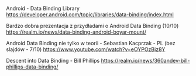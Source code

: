 Android - Data Binding Library
https://developer.android.com/topic/libraries/data-binding/index.html

Bardzo dobra prezentacja z przydładami o Android Data Binding (10/10)
https://realm.io/news/data-binding-android-boyar-mount/


Android Data Binding nie tylko w teorii - Sebastian Kacprzak - PL (bez slajdów - 7/10)
https://www.youtube.com/watch?v=eOYPOzBiz8Y

Descent into Data Binding - Bill Phillips 
https://realm.io/news/360andev-bill-phillips-data-binding/
